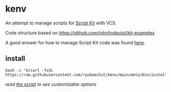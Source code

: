 # kenv
An attempt to manage scripts for [Script Kit](https://www.scriptkit.com/) with VCS.

Code structure based on https://github.com/johnlindquist/kit-examples

A good answer for how to manage Script Kit code was found [here](https://github.com/johnlindquist/kit/discussions/633#discussioncomment-1745756).

## install

```
bash -c "$(curl -fsSL https://raw.githubusercontent.com/ryuheechul/kenv/main/meta/bin/install.sh)"
```

_read [the script](./meta/bin/install.sh) to see customizable options_

